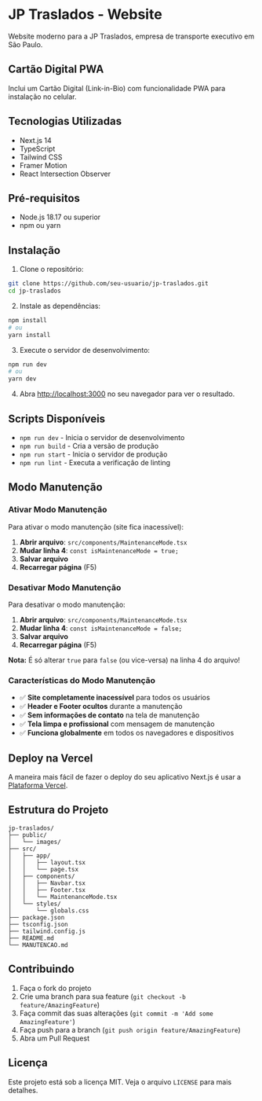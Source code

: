 # JP Traslados - Website

Website moderno para a JP Traslados, empresa de transporte executivo em São Paulo.

## Cartão Digital PWA

Inclui um Cartão Digital (Link-in-Bio) com funcionalidade PWA para instalação no celular.

## Tecnologias Utilizadas

- Next.js 14
- TypeScript
- Tailwind CSS
- Framer Motion
- React Intersection Observer

## Pré-requisitos

- Node.js 18.17 ou superior
- npm ou yarn

## Instalação

1. Clone o repositório:
```bash
git clone https://github.com/seu-usuario/jp-traslados.git
cd jp-traslados
```

2. Instale as dependências:
```bash
npm install
# ou
yarn install
```

3. Execute o servidor de desenvolvimento:
```bash
npm run dev
# ou
yarn dev
```

4. Abra [http://localhost:3000](http://localhost:3000) no seu navegador para ver o resultado.

## Scripts Disponíveis

- `npm run dev` - Inicia o servidor de desenvolvimento
- `npm run build` - Cria a versão de produção
- `npm run start` - Inicia o servidor de produção
- `npm run lint` - Executa a verificação de linting

## Modo Manutenção

### Ativar Modo Manutenção
Para ativar o modo manutenção (site fica inacessível):
1. **Abrir arquivo**: `src/components/MaintenanceMode.tsx`
2. **Mudar linha 4**: `const isMaintenanceMode = true;`
3. **Salvar arquivo**
4. **Recarregar página** (F5)

### Desativar Modo Manutenção
Para desativar o modo manutenção:
1. **Abrir arquivo**: `src/components/MaintenanceMode.tsx`
2. **Mudar linha 4**: `const isMaintenanceMode = false;`
3. **Salvar arquivo**
4. **Recarregar página** (F5)

**Nota:** É só alterar `true` para `false` (ou vice-versa) na linha 4 do arquivo!

### Características do Modo Manutenção
- ✅ **Site completamente inacessível** para todos os usuários
- ✅ **Header e Footer ocultos** durante a manutenção
- ✅ **Sem informações de contato** na tela de manutenção
- ✅ **Tela limpa e profissional** com mensagem de manutenção
- ✅ **Funciona globalmente** em todos os navegadores e dispositivos

## Deploy na Vercel

A maneira mais fácil de fazer o deploy do seu aplicativo Next.js é usar a [Plataforma Vercel](https://vercel.com/new?utm_medium=default-template&filter=next.js&utm_source=create-next-app&utm_campaign=create-next-app-readme).

## Estrutura do Projeto

```
jp-traslados/
├── public/
│   └── images/
├── src/
│   ├── app/
│   │   ├── layout.tsx
│   │   └── page.tsx
│   ├── components/
│   │   ├── Navbar.tsx
│   │   ├── Footer.tsx
│   │   └── MaintenanceMode.tsx
│   └── styles/
│       └── globals.css
├── package.json
├── tsconfig.json
├── tailwind.config.js
├── README.md
└── MANUTENCAO.md
```

## Contribuindo

1. Faça o fork do projeto
2. Crie uma branch para sua feature (`git checkout -b feature/AmazingFeature`)
3. Faça commit das suas alterações (`git commit -m 'Add some AmazingFeature'`)
4. Faça push para a branch (`git push origin feature/AmazingFeature`)
5. Abra um Pull Request

## Licença

Este projeto está sob a licença MIT. Veja o arquivo `LICENSE` para mais detalhes. 